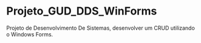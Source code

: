 # Projeto_GUD_DDS_WinForms
Projeto de Desenvolvimento De Sistemas, desenvolver um CRUD utilizando o Windows Forms.
